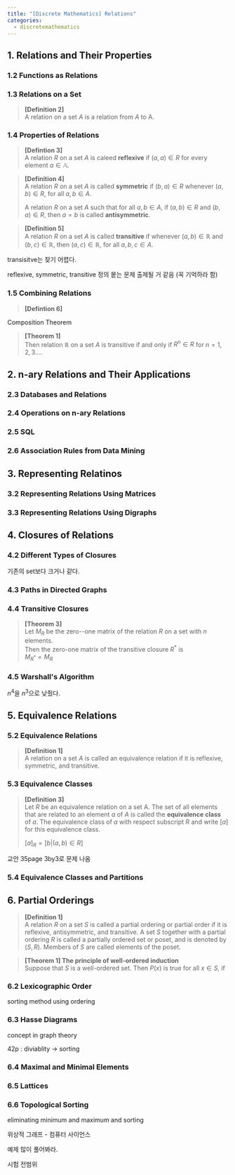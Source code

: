 ```yaml
---
title: "[Discrete Mathematics] Relations"
categories:
  - discretemathematics
---
```

## 1. Relations and Their Properties

### 1.2 Functions as Relations

### 1.3 Relations on a Set

>**[Definition 2]** \
>A relation on a set $A$ is a relation from $A$ to A.

### 1.4 Properties of Relations

>**[Defintion 3]** \
>A relation $R$ on a set $A$ is caleed **reflexive** if $(a, a) \in R$ for every element $a \in \mathbb{A}$.

>**[Definition 4]** \
>A relation $R$ on a set $A$ is called **symmetric** if $(b, a) \in R$ whenever $(a, b) \in R$, for all $a, b \in A$.
>
>A relation $R$ on  a set $A$ such that for all $a, b \in A$, if $(a, b) \in R$ and $(b, a) \in R$, then $a = b$ is called **antisymmetric**.

>**[Definition 5]** \
>A relation $R$ on a set $A$ is called **transitive** if whenever $(a, b) \in \mathbb{R}$ and $(b, c) \in \mathbb{R}$, then $(a, c) \in \mathbb{R}$, for all $a, b, c \in A$.

transisitve는 찾기 어렵다.

reflexive, symmetric, transitive 정의 뭍는 문제 출제될 거 같음 (꼭 기억하라 함)

### 1.5 Combining Relations

>**[Defintion 6]**

Composition Theorem

>**[Theorem 1]** \
>Then relation $\mathbb{R}$ on a set $A$ is transitive if and only if $R^n \in R$ for $n = 1, 2, 3 \dots$.

## 2. n-ary Relations and Their Applications

### 2.3 Databases and Relations

### 2.4 Operations on n-ary Relations

### 2.5 SQL

### 2.6 Association Rules from Data Mining

## 3. Representing Relatinos

### 3.2 Representing Relations Using Matrices

### 3.3 Representing Relations Using Digraphs

## 4. Closures of Relations

### 4.2 Different Types of Closures

기존의 set보다 크거나 같다.

### 4.3 Paths in Directed Graphs

### 4.4 Transitive Closures

>**[Theorem 3]** \
>Let $M_R$ be the zero--one matrix of the relation $R$ on a set with $n$ elements. \
>Then the zero-one matrix of the transitive closure $R^*$ is \
>$M_{R^*} = M_R$

### 4.5 Warshall's Algorithm

$n^4$을 $n^3$으로 낮췄다.

## 5. Equivalence Relations

### 5.2 Equivalence Relations

>**[Definition 1]** \
>A relation on a set $A$ is called an equivalence relation if it is reflexive, symmetric, and transitive.

### 5.3 Equivalence Classes

>**[Definition 3]** \
>Let $R$ be an equivalence relation on a set A. The set of all elements that are related to an element $a$ of $A$ is called the **equivalence class** of $a$. The equivalence class of $a$ with respect subscript $R$ and write $[a]$ for this equivalence class.
>
>$[a]_R = [b | (a, b) \in R]$

교안 35page 3by3로 문제 나옴

### 5.4 Equivalence Classes and Partitions

## 6. Partial Orderings

>**[Definition 1]** \
>A relation $R$ on a set $S$ is called a partial ordering or partial order if it is reflexive, antisymmetric, and transitive. A set $S$ together with a partial ordering $R$ is called a partially ordered set or poset, and is denoted by $(S, R)$. Members of $S$ are called elements of the poset.

>**[Theorem 1] The principle of well-ordered induction** \
>Suppose that $S$ is a well-ordered set. Then $P(x)$ is true for all $x \in S$, if

### 6.2 Lexicographic Order

sorting method using ordering

### 6.3 Hasse Diagrams

concept in graph theory

42p : diviablity -> sorting

### 6.4 Maximal and Minimal Elements

### 6.5 Lattices

### 6.6 Topological Sorting

eliminating minimum and maximum and sorting

위상적 그래프 - 컴퓨터 사이언스

예제 많이 풀어봐라.

시험 전범위